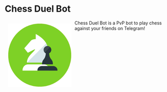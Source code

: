 # Chess Duel Bot
<img src="logo.png" align="left"
width="200"
    hspace="10" vspace="10">
  Chess Duel Bot is a PvP bot to play chess against your friends on Telegram! 
